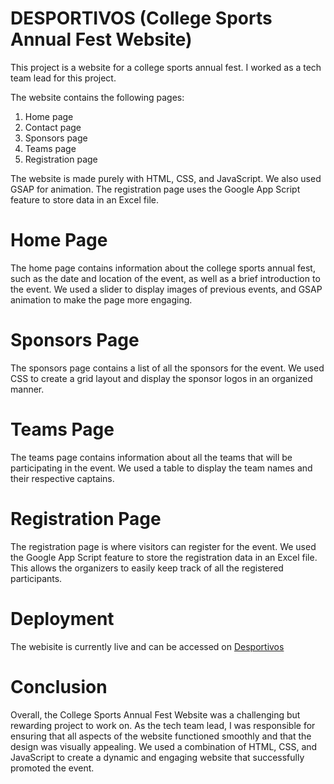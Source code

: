 # DESPORTIVOS (College Sports Annual Fest Website)
This project is a website for a college sports annual fest. I worked as a tech team lead for this project.

The website contains the following pages:

1) Home page
2) Contact page
3) Sponsors page
4) Teams page
5) Registration page

The website is made purely with HTML, CSS, and JavaScript. We also used GSAP for animation. The registration page uses the Google App Script feature to store data in an Excel file.

# Home Page
The home page contains information about the college sports annual fest, such as the date and location of the event, as well as a brief introduction to the event. We used a slider to display images of previous events, and GSAP animation to make the page more engaging.
# Sponsors Page
The sponsors page contains a list of all the sponsors for the event. We used CSS to create a grid layout and display the sponsor logos in an organized manner.

# Teams Page
The teams page contains information about all the teams that will be participating in the event. We used a table to display the team names and their respective captains.

# Registration Page
The registration page is where visitors can register for the event. We used the Google App Script feature to store the registration data in an Excel file. This allows the organizers to easily keep track of all the registered participants.
# Deployment
The webisite is currently live and can be accessed on [Desportivos](https://www.desportivos.lnmiit.ac.in)

# Conclusion
Overall, the College Sports Annual Fest Website was a challenging but rewarding project to work on. As the tech team lead, I was responsible for ensuring that all aspects of the website functioned smoothly and that the design was visually appealing. We used a combination of HTML, CSS, and JavaScript to create a dynamic and engaging website that successfully promoted the event.

